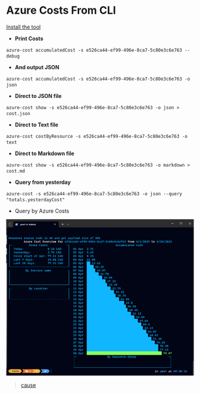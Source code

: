 # Azure Costs From CLI

[Install the tool](https://github.com/mivano/azure-cost-cli#installation)

- **Print Costs**

```
azure-cost accumulatedCost -s e526ca44-ef99-496e-8ca7-5c80e3c6e763 --debug
```

- **And output JSON**
```
azure-cost accumulatedCost -s e526ca44-ef99-496e-8ca7-5c80e3c6e763 -o json
```

- **Direct to JSON file**
```
azure-cost show -s e526ca44-ef99-496e-8ca7-5c80e3c6e763 -o json > cost.json
```
- **Direct to Text file**
```
azure-cost costByResource -s e526ca44-ef99-496e-8ca7-5c80e3c6e763 -o text
```

- **Direct to Markdown file**
```
azure-cost show -s e526ca44-ef99-496e-8ca7-5c80e3c6e763 -o markdown > cost.md
```

- **Query from yesterday**
```
azure-cost -s e526ca44-ef99-496e-8ca7-5c80e3c6e763 -o json --query "totals.yesterdayCost"
```


- Query by Azure Costs
<img src="costs-april-azure-ngcsc.png">


> [cause](https://www.linkedin.com/feed/update/urn:li:activity:7058067925382918144/)
